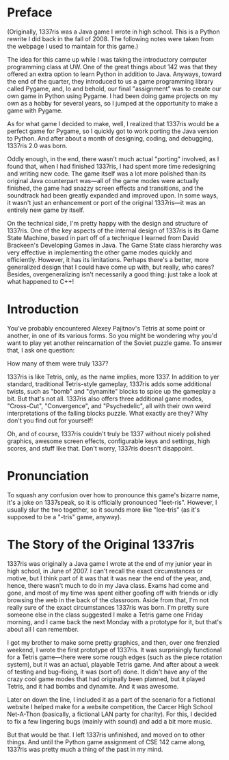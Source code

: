 Preface
=======

(Originally, 1337ris was a Java game I wrote in high school. This is a Python rewrite I did back in the fall of 2008. The following notes were taken from the webpage I used to maintain for this game.)

The idea for this came up while I was taking the introductory computer programming class at UW. One of the great things about 142 was that they offered an extra option to learn Python in addition to Java. Anyways, toward the end of the quarter, they introduced to us a game programming library called Pygame, and, lo and behold, our final "assignment" was to create our own game in Python using Pygame. I had been doing game projects on my own as a hobby for several years, so I jumped at the opportunity to make a game with Pygame.

As for what game I decided to make, well, I realized that 1337ris would be a perfect game for Pygame, so I quickly got to work porting the Java version to Python. And after about a month of designing, coding, and debugging, 1337ris 2.0 was born.

Oddly enough, in the end, there wasn't much actual "porting" involved, as I found that, when I had finished 1337ris, I had spent more time redesigning and writing new code. The game itself was a lot more polished than its original Java counterpart was—all of the game modes were actually finished, the game had snazzy screen effects and transitions, and the soundtrack had been greatly expanded and improved upon. In some ways, it wasn't just an enhancement or port of the original 1337ris—it was an entirely new game by itself.

On the technical side, I'm pretty happy with the design and structure of 1337ris. One of the key aspects of the internal design of 1337ris is its Game State Machine, based in part off of a technique I learned from David Brackeen's Developing Games in Java. The Game State class hierarchy was very effective in implementing the other game modes quickly and efficiently. However, it has its limitations. Perhaps there's a better, more generalized design that I could have come up with, but really, who cares? Besides, overgeneralizing isn't necessarily a good thing: just take a look at what happened to C++!

Introduction
============

You've probably encountered Alexey Pajitnov's Tetris at some point or another, in one of its various forms. So you might be wondering why you'd want to play yet another reincarnation of the Soviet puzzle game. To answer that, I ask one question:

How many of them were truly 1337?

1337ris is like Tetris, only, as the name implies, more 1337. In addition to yer standard, traditional Tetris-style gameplay, 1337ris adds some additional twists, such as "bomb" and "dynamite" blocks to spice up the gameplay a bit. But that's not all. 1337ris also offers three additional game modes, "Cross-Cut", "Convergence", and "Psychedelic", all with their own weird interpretations of the falling blocks puzzle. What exactly are they? Why don't you find out for yourself!

Oh, and of course, 1337ris couldn't truly be 1337 without nicely polished graphics, awesome screen effects, configurable keys and settings, high scores, and stuff like that. Don't worry, 1337ris doesn't disappoint.

Pronunciation
=============

To squash any confusion over how to pronounce this game's bizarre name, it's a joke on 1337speak, so it is officially pronounced "leet-ris". However, I usually slur the two together, so it sounds more like "lee-tris" (as it's supposed to be a "-tris" game, anyway).

The Story of the Original 1337ris
=================================

1337ris was originally a Java game I wrote at the end of my junior year in high school, in June of 2007. I can't recall the exact circumstances or motive, but I think part of it was that it was near the end of the year, and, hence, there wasn't much to do in my Java class. Exams had come and gone, and most of my time was spent either goofing off with friends or idly browsing the web in the back of the classroom. Aside from that, I'm not really sure of the exact circumstances 1337ris was born. I'm pretty sure someone else in the class suggested I make a Tetris game one Friday morning, and I came back the next Monday with a prototype for it, but that's about all I can remember.

I got my brother to make some pretty graphics, and then, over one frenzied weekend, I wrote the first prototype of 1337ris. It was surprisingly functional for a Tetris game—there were some rough edges (such as the piece rotation system), but it was an actual, playable Tetris game. And after about a week of testing and bug-fixing, it was (sort of) done. It didn't have any of the crazy cool game modes that had originally been planned, but it played Tetris, and it had bombs and dynamite. And it was awesome.

Later on down the line, I included it as a part of the scenario for a fictional website I helped make for a website competition, the Carcer High School Net-A-Thon (basically, a fictional LAN party for charity). For this, I decided to fix a few lingering bugs (mainly with sound) and add a bit more music.

But that would be that. I left 1337ris unfinished, and moved on to other things. And until the Python game assignment of CSE 142 came along, 1337ris was pretty much a thing of the past in my mind.
